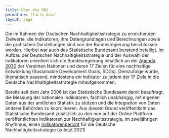 ```yaml
---
title: Über die DNS
permalink: /facts_dns/
layout: page
---
```


Die im Rahmen der Deutschen Nachhaltigkeitsstrategie zu erreichenden Zielwerte, die Indikatoren, ihre Datengrundlagen und Berechnungen sowie die grafischen Darstellungen sind von der Bundesregierung beschlossen worden. Hierbei war auch das Statistische Bundesamt beratend beteiligt. Im Aufbau der Deutschen Nachhaltigkeitsstrategie und der Auswahl der Indikatoren orientiert sich die Bundesregierung inhaltlich an der [Agenda 2030](https://sdg-indikatoren.de/facts_agenda/) der Vereinten Nationen und deren 17 Zielen für eine nachhaltige Entwicklung (Sustainable Development Goals, SDGs). Demzufolge wurde, thematisch passend, mindestens ein Indikator zu jedem der 17 Ziele in die Deutsche Nachhaltigkeitsstrategie mitaufgenommen.

Bereits seit dem Jahr 2006 ist das Statistische Bundesamt damit beauftragt, die Messung der nationalen Indikatoren, fachlich unabhängig, mit eigenen Daten aus der amtlichen Statistik zu stützen und die Integration von Daten anderer Behörden zu koordinieren. Aus diesem Grund veröffentlicht das Statistische Bundesamt zusätzlich zu den nun auf der Online Plattform veröffentlichten Indikatoren zur Nachhaltigkeitsstrategie, im zweijährigen Rhythmus, einen [Indikatorenbericht](https://www.destatis.de/DE/Themen/Gesellschaft-Umwelt/Nachhaltigkeitsindikatoren/Deutsche-Nachhaltigkeit/_inhalt.html#sprg352504) für die Deutsche Nachhaltigkeitsstrategie (zuletzt 2021)
